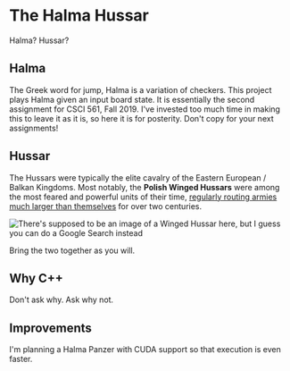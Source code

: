 # The Halma Hussar

Halma? Hussar?

## Halma

The Greek word for jump, Halma is a variation of checkers. This project plays Halma given an input board state. It is essentially the second assignment for CSCI 561, Fall 2019. I've invested too much time in making this to leave it as it is, so here it is for posterity. Don't copy for your next assignments!

## Hussar

The Hussars were typically the elite cavalry of the Eastern European / Balkan Kingdoms. Most notably, the **Polish Winged Hussars** were among the most feared and powerful units of their time, [regularly routing armies much larger than themselves](http://www.badassoftheweek.com/hussars.html) for over two centuries.

![There's supposed to be an image of a Winged Hussar here, but I guess you can do a Google Search instead](https://cdn.forums.splashdamage.com/original/3X/7/2/721cfc785adbdfe8983e1c7c58aabfa2fbc2fb0a.jpg)

Bring the two together as you will.

## Why C++

Don't ask why. Ask why not.

## Improvements

I'm planning a Halma Panzer with CUDA support so that execution is even faster.
